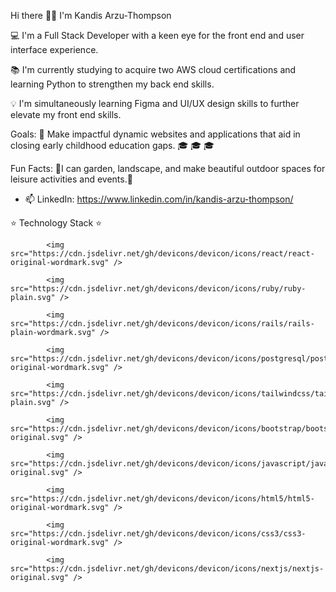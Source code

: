Hi there 👋🏾
I'm Kandis Arzu-Thompson



💻 I'm a Full Stack Developer with a keen eye for the front end and user interface experience. 

📚 I'm currently studying to acquire two AWS cloud certifications and learning Python to strengthen my back end skills.

💡 I'm simultaneously learning Figma and UI/UX design skills to further elevate my front end skills.

Goals: 📝 Make impactful dynamic websites and applications that aid in closing early childhood education gaps. 🎓 🎓 🎓  

Fun Facts: 🌹I can garden, landscape, and make beautiful outdoor spaces for leisure activities and events.🌹

- 📫 LinkedIn: https://www.linkedin.com/in/kandis-arzu-thompson/

⭐ Technology Stack ⭐

            <img src="https://cdn.jsdelivr.net/gh/devicons/devicon/icons/react/react-original-wordmark.svg" />
  
            <img src="https://cdn.jsdelivr.net/gh/devicons/devicon/icons/ruby/ruby-plain.svg" />
                  
            <img src="https://cdn.jsdelivr.net/gh/devicons/devicon/icons/rails/rails-plain-wordmark.svg" />
          
            <img src="https://cdn.jsdelivr.net/gh/devicons/devicon/icons/postgresql/postgresql-original-wordmark.svg" />
          
            <img src="https://cdn.jsdelivr.net/gh/devicons/devicon/icons/tailwindcss/tailwindcss-plain.svg" />
          
            <img src="https://cdn.jsdelivr.net/gh/devicons/devicon/icons/bootstrap/bootstrap-original.svg" />
          
            <img src="https://cdn.jsdelivr.net/gh/devicons/devicon/icons/javascript/javascript-original.svg" />
          
            <img src="https://cdn.jsdelivr.net/gh/devicons/devicon/icons/html5/html5-original-wordmark.svg" />
          
            <img src="https://cdn.jsdelivr.net/gh/devicons/devicon/icons/css3/css3-original-wordmark.svg" />
          
            <img src="https://cdn.jsdelivr.net/gh/devicons/devicon/icons/nextjs/nextjs-original.svg" />
          